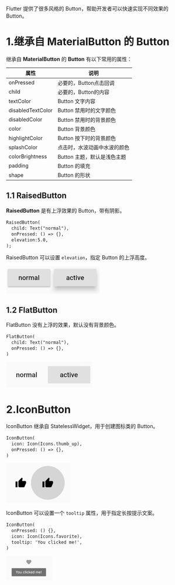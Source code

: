 Flutter 提供了很多风格的 Button，帮助开发者可以快速实现不同效果的 Button。  

# 1.继承自 MaterialButton 的 Button

继承自 **MaterialButton** 的 **Button** 有以下常用的属性：  


|属性|说明|
|---|---|
|onPressed|必要的，Button点击回调|
|child|必要的，Button的内容|
|textColor|Button 文字内容|
|disabledTextColor|Button 禁用时的文字颜色|
|disabledColor|Button 禁用时的背景颜色|
|color|Button 背景颜色|
|highlightColor|Button 按下时的背景颜色|
|splashColor|点击时，水波动画中水波的颜色|
|colorBrightness|Button 主题，默认是浅色主题 |
|padding|Button 的填充|
|shape|Button 的形状|

## 1.1 RaisedButton 

**RaisedButton** 是有上浮效果的 Button，带有阴影。

```
RaisedButton(
  child: Text("normal"),
  onPressed: () => {},
  elevation:5.0,
);
```
RaisedButton 可以设置 `elevation`，指定 Button 的上浮高度。  

![](https://raw.githubusercontent.com/chenBingX/img/master/Flutter/RaisedButton.png)  

## 1.2 FlatButton

FlatButton 没有上浮的效果，默认没有背景颜色。  

```
FlatButton(
  child: Text("normal"),
  onPressed: () => {},
)
```

![](https://raw.githubusercontent.com/chenBingX/img/master/Flutter/FlatButton.png)

# 2.IconButton

IconButton 继承自 StatelessWidget，用于创建图标类的 Button。  

```
IconButton(
  icon: Icon(Icons.thumb_up),
  onPressed: () => {},
)
```

![](https://raw.githubusercontent.com/chenBingX/img/master/Flutter/IconButton.png)  

IconButton 可以设置一个 `tooltip` 属性，用于指定长按提示文案。  

```
IconButton(
  onPressed: () {},
  icon: Icon(Icons.favorite),
  tooltip: 'You clicked me!',
)
```

![](https://raw.githubusercontent.com/chenBingX/img/master/Flutter/IconButton-ToolTip.png)
